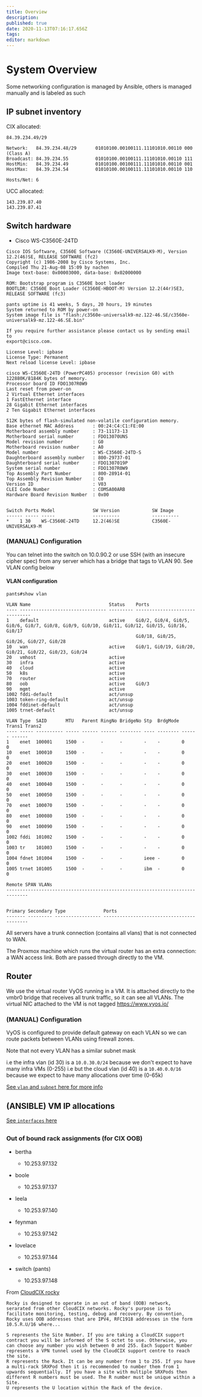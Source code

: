 ```yaml
---
title: Overview
description: 
published: true
date: 2020-11-13T07:16:17.656Z
tags: 
editor: markdown
---
```


# System Overview

Some networking configuration is managed by Ansible, others is managed manually and is labeled as such

## IP subnet inventory

CIX allocated:
```
84.39.234.49/29

Network:   84.39.234.48/29       01010100.00100111.11101010.00110 000 (Class A)
Broadcast: 84.39.234.55          01010100.00100111.11101010.00110 111
HostMin:   84.39.234.49          01010100.00100111.11101010.00110 001
HostMax:   84.39.234.54          01010100.00100111.11101010.00110 110

Hosts/Net: 6                     
```

UCC allocated:
```
143.239.87.40
143.239.87.41
```

## Switch hardware

* Cisco WS-C3560E-24TD

```
Cisco IOS Software, C3560E Software (C3560E-UNIVERSALK9-M), Version 12.2(46)SE, RELEASE SOFTWARE (fc2)
Copyright (c) 1986-2008 by Cisco Systems, Inc.
Compiled Thu 21-Aug-08 15:09 by nachen
Image text-base: 0x00003000, data-base: 0x02000000

ROM: Bootstrap program is C3560E boot loader
BOOTLDR: C3560E Boot Loader (C3560E-HBOOT-M) Version 12.2(44r)SE3, RELEASE SOFTWARE (fc3)

pants uptime is 41 weeks, 5 days, 20 hours, 19 minutes
System returned to ROM by power-on
System image file is "flash:/c3560e-universalk9-mz.122-46.SE/c3560e-universalk9-mz.122-46.SE.bin"

If you require further assistance please contact us by sending email to
export@cisco.com.

License Level: ipbase
License Type: Permanent
Next reload license Level: ipbase

cisco WS-C3560E-24TD (PowerPC405) processor (revision G0) with 122880K/8184K bytes of memory.
Processor board ID FDO1307R0W9
Last reset from power-on
2 Virtual Ethernet interfaces
1 FastEthernet interface
28 Gigabit Ethernet interfaces
2 Ten Gigabit Ethernet interfaces

512K bytes of flash-simulated non-volatile configuration memory.
Base ethernet MAC Address       : 00:24:C4:C1:FE:00
Motherboard assembly number     : 73-11173-13
Motherboard serial number       : FDO13070UNS
Model revision number           : G0
Motherboard revision number     : A0
Model number                    : WS-C3560E-24TD-S
Daughterboard assembly number   : 800-29737-01
Daughterboard serial number     : FDO1307019P
System serial number            : FDO1307R0W9
Top Assembly Part Number        : 800-28914-01
Top Assembly Revision Number    : C0
Version ID                      : V03
CLEI Code Number                : COMSA00ARB
Hardware Board Revision Number  : 0x00


Switch Ports Model              SW Version            SW Image                 
------ ----- -----              ----------            ----------               
*    1 30    WS-C3560E-24TD     12.2(46)SE            C3560E-UNIVERSALK9-M 
```

### (MANUAL) Configuration

You can telnet into the switch on 10.0.90.2 or use SSH (with an insecure cipher spec) from any server which has a bridge that tags to VLAN 90. See VLAN config below

#### VLAN configuration

```
pants#show vlan

VLAN Name                             Status    Ports
---- -------------------------------- --------- -------------------------------
1    default                          active    Gi0/2, Gi0/4, Gi0/5, Gi0/6, Gi0/7, Gi0/8, Gi0/9, Gi0/10, Gi0/11, Gi0/12, Gi0/15, Gi0/16, Gi0/17
                                                Gi0/18, Gi0/25, Gi0/26, Gi0/27, Gi0/28
10   wan                              active    Gi0/1, Gi0/19, Gi0/20, Gi0/21, Gi0/22, Gi0/23, Gi0/24
20   vmhost                           active    
30   infra                            active    
40   cloud                            active    
50   k8s                              active    
70   router                           active    
80   oob                              active    Gi0/3
90   mgmt                             active    
1002 fddi-default                     act/unsup 
1003 token-ring-default               act/unsup 
1004 fddinet-default                  act/unsup 
1005 trnet-default                    act/unsup 

VLAN Type  SAID       MTU   Parent RingNo BridgeNo Stp  BrdgMode Trans1 Trans2
---- ----- ---------- ----- ------ ------ -------- ---- -------- ------ ------
1    enet  100001     1500  -      -      -        -    -        0      0   
10   enet  100010     1500  -      -      -        -    -        0      0   
20   enet  100020     1500  -      -      -        -    -        0      0   
30   enet  100030     1500  -      -      -        -    -        0      0   
40   enet  100040     1500  -      -      -        -    -        0      0   
50   enet  100050     1500  -      -      -        -    -        0      0   
70   enet  100070     1500  -      -      -        -    -        0      0   
80   enet  100080     1500  -      -      -        -    -        0      0   
90   enet  100090     1500  -      -      -        -    -        0      0   
1002 fddi  101002     1500  -      -      -        -    -        0      0   
1003 tr    101003     1500  -      -      -        -    -        0      0   
1004 fdnet 101004     1500  -      -      -        ieee -        0      0   
1005 trnet 101005     1500  -      -      -        ibm  -        0      0   

Remote SPAN VLANs
------------------------------------------------------------------------------


Primary Secondary Type              Ports
------- --------- ----------------- ------------------------------------------
```

All servers have a trunk connection (contains all vlans) that is not connected to WAN.

The Proxmox machine which runs the virtual router has an extra connection: a WAN access link. Both are passed through directly to the VM.

## Router

We use the virtual router VyOS running in a VM. It is attached directly to the vmbr0 bridge that receives all trunk traffic, so it can see all VLANs. The virtual NIC attached to the VM is not tagged
https://www.vyos.io/


### (MANUAL) Configuration
VyOS is configured to provide default gateway on each VLAN so we can route packets between VLANs using firewall zones.

Note that not every VLAN has a similar subnet mask

i.e the infra vlan (id 30) is a `10.0.30.0/24` because we don't expect to have many infra VMs (0-255)
i.e but the cloud vlan (id 40) is a `10.40.0.0/16` because we expect to have many allocations over time (0-65k)

[See `vlan` and `subnet` here for more info](https://github.com/UCCNetsoc/NaC/blob/master/vars/network.yml#L14)

## (ANSIBLE) VM IP allocations
 
[See `interfaces` here](https://github.com/UCCNetsoc/NaC/blob/master/vars/network.yml)

##

### Out of bound rack assignments (for CIX OOB)

* bertha
	* 10.253.97.132

* boole
	* 10.253.97.137

* leela
	* 10.253.97.140

* feynman
  * 10.253.97.142

* lovelace
  * 10.253.97.144

* switch (pants)
  * 10.253.97.148
  
From [CloudCIX rocky](https://github.com/CloudCIX/rocky)
```
Rocky is designed to operate in an out of band (OOB) network, serarated from other CloudCIX networks. Rocky's purpose is to facilitate monitoring, testing, debug and recovery. By convention, Rocky uses OOB addresses that are IPV4, RFC1918 addresses in the form 10.S.R.U/16 where...

S represents the Site Number. If you are taking a CloudCIX support contract you will be informed of the S octet to use. Otherwise, you can choose any number you wish between 0 and 255. Each Support Number represents a VPN tunnel used by the CloudCIX support centre to reach the site.
R represents the Rack. It can be any number from 1 to 255. If you have a multi-rack SRXPod then it is recommended to number them from 1 upwards sequentially. If you have a site with multiple SRXPods then different R numbers must be used. The R number must be unique within a Site.
U represents the U location within the Rack of the device.
```